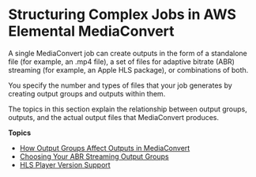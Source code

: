 # Structuring Complex Jobs in AWS Elemental MediaConvert<a name="structuring-complex-jobs"></a>

A single MediaConvert job can create outputs in the form of a standalone file \(for example, an \.mp4 file\), a set of files for adaptive bitrate \(ABR\) streaming \(for example, an Apple HLS package\), or combinations of both\. 

You specify the number and types of files that your job generates by creating output groups and outputs within them\. 

The topics in this section explain the relationship between output groups, outputs, and the actual output files that MediaConvert produces\. 

**Topics**
+ [How Output Groups Affect Outputs in MediaConvert](outputs-file-ABR.md)
+ [Choosing Your ABR Streaming Output Groups](choosing-your-streaming-output-groups.md)
+ [HLS Player Version Support](hls-player-version-support.md)